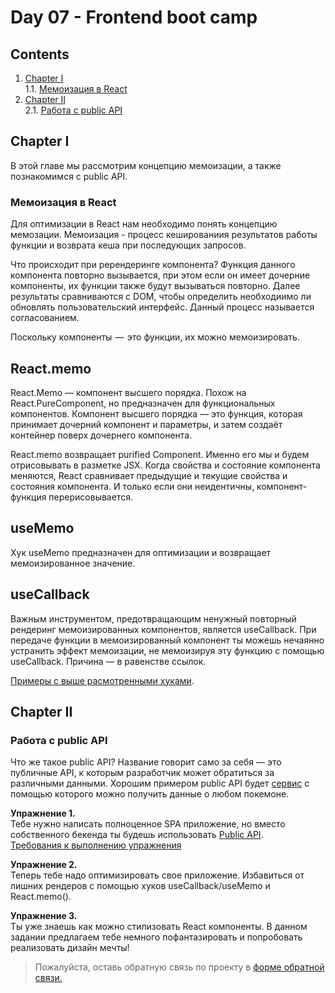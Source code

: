#  Day 07 - Frontend boot camp

## Contents

1. [Chapter I](#chapter-i) \
   1.1. [Мемоизация в React](#мемоизация-в-react) 
2. [Chapter II](#chapter-ii) \
   2.1. [Работа с public API](#работа-с-public-api) 


## Chapter I

В этой главе мы рассмотрим концепцию мемоизации, а также познакомимся с public API.
  
### Мемоизация в React

Для оптимизации в React нам необходимо понять концепцию мемозации. Мемоизация - процесс кешированиия результатов работы функции и возврата кеша при последующих запросов.

Что происходит при ререндеринге компонента? Функция данного компонента повторно вызывается, при этом если он имеет дочерние компоненты, их функции также будут вызываться повторно. Далее результаты сравниваются с DOM, чтобы определить необходиимо ли обновлять пользовательский интерфейс. Данный процесс называется согласованием.

Поскольку компоненты  —  это функции, их можно мемоизировать.

## React.memo 
React.Memo — компонент высшего порядка. Похож на React.PureComponent, но предназначен для функциональных компонентов. Компонент высшего порядка — это функция, которая принимает дочерний компонент и параметры, и затем создаёт контейнер поверх дочернего компонента.

React.memo возвращает purified Component. Именно его мы и будем отрисовывать в разметке JSX. Когда свойства и состояние компонента меняются, React сравнивает предыдущие и текущие свойства и состояния компонента. И только если они неидентичны, компонент-функция перерисовывается.

## useMemo

Хук useMemo предназначен для оптимизации и возвращает мемоизированное значение. 

## useCallback

Важным инструментом, предотвращающим ненужный повторный рендеринг мемоизированных компонентов, является useCallback. При передаче функции в мемоизированный компонент ты можешь нечаянно устранить эффект мемоизации, не мемоизируя эту функцию с помощью useCallback. Причина — в равенстве ссылок.

[Примеры с выше расмотренными хуками](./materials/Memoization.md).
## Chapter II

### Работа с public API

Что же такое public API? Название говорит само за себя — это публичные API, к которым разработчик может обратиться за различными данными. Хорошим примером public API будет [сервис](https://pokeapi.co) с помощью которого можно получить данные о любом покемоне.

**Упражнение 1.** \
Тебе нужно написать полноценное  SPA приложение, но вместо собственного бекенда ты будешь использовать [Public API](https://pokeapi.co/api/v2/). \
[Требования к выполнению упражнения](./src/Exercise_1.md)

**Упражнение 2.** \
Теперь тебе надо оптимизировать свое приложение. Избавиться от лишних рендеров с помощью хуков useCallback/useMemo и React.memo().

**Упражнение 3.** \
Ты уже знаешь как можно стилизовать React компоненты. В данном задании предлагаем тебе немного пофантазировать и попробовать реализовать дизайн мечты!

>Пожалуйста, оставь обратную связь по проекту в [форме обратной связи.](https://forms.gle/wpSkuyocJZwNarrMA)
